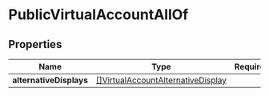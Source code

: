 # PublicVirtualAccountAllOf



## Properties

| Name | Type | Required | Description |
| ------------ | ------------- | ------------- | ------------- |
| **alternativeDisplays** | [[]VirtualAccountAlternativeDisplay](VirtualAccountAlternativeDisplay.md) |  |  |


